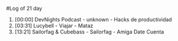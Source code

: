 #Log of 21 day

1. [00:00] DevNights Podcast - unknown - Hacks de productividad
1. [03:31] Lucybell - Viajar - Mataz
1. [13:21] Sailorfag & Cubebass - Sailorfag - Amiga Date Cuenta
